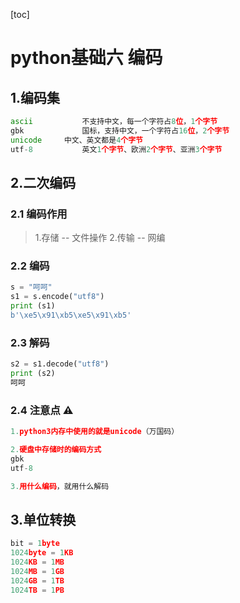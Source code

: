 [toc]



# python基础六	编码

## 1.编码集

```python
ascii			不支持中文，每一个字符占8位，1个字节
gbk				国标，支持中文，一个字符占16位，2个字节
unicode		中文、英文都是4个字节
utf-8			英文1个字节、欧洲2个字节、亚洲3个字节
```



## 2.二次编码

### 2.1 编码作用

> 1.存储 -- 文件操作
> 2.传输 -- 网编



### 2.2 编码

```python
s = "呵呵"
s1 = s.encode("utf8")
print (s1)
b'\xe5\x91\xb5\xe5\x91\xb5'
```



### 2.3 解码

```python
s2 = s1.decode("utf8")
print (s2)
呵呵
```



### 2.4 注意点 ⚠️

```python
1.python3内存中使用的就是unicode（万国码）

2.硬盘中存储时的编码方式
gbk
utf-8

3.用什么编码，就用什么解码
```



## 3.单位转换

```python
bit = 1byte
1024byte = 1KB
1024KB = 1MB
1024MB = 1GB
1024GB = 1TB
1024TB = 1PB
```

